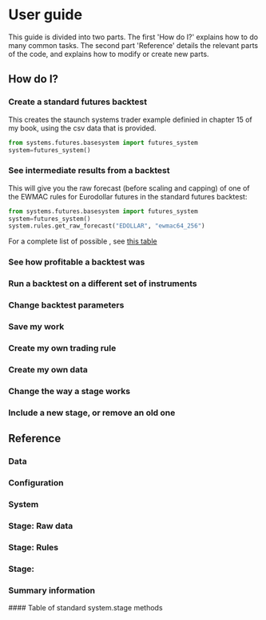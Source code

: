 # User guide

This guide is divided into two parts. The first 'How do I?' explains how to do many common tasks. The second part 'Reference' details the relevant parts of the code, and explains how to modify or create new parts.  

## How do I?

### Create a standard futures backtest

This creates the staunch systems trader example definied in chapter 15 of my book, using the csv data that is provided.

```python
from systems.futures.basesystem import futures_system
system=futures_system()
```



### See intermediate results from a backtest

This will give you the raw forecast (before scaling and capping) of one of the EWMAC rules for Eurodollar futures in the standard futures backtest:

```python
from systems.futures.basesystem import futures_system
system=futures_system()
system.rules.get_raw_forecast("EDOLLAR", "ewmac64_256")
```

For a complete list of possible , see [this table](#table_system_stage_methods)


### See how profitable a backtest was


### Run a backtest on a different set of instruments



### Change backtest parameters 


### Save my work


### Create my own trading rule


### Create my own data


### Change the way a stage works



### Include a new stage, or remove an old one





## Reference

### Data 

### Configuration

### System

### Stage: Raw data

### Stage: Rules

### Stage:

### Summary information

<a name="table_system_stage_methods">
#### Table of standard system.stage methods
</a>

